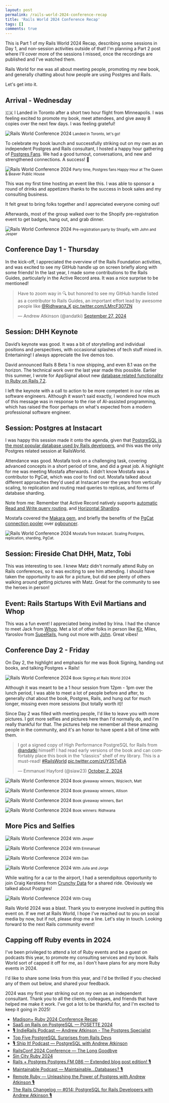 ```yaml
---
layout: post
permalink: /rails-world-2024-conference-recap
title: 'Rails World 2024 Conference Recap'
tags: []
comments: true
---
```


This is Part 1 of my Rails World 2024 Recap, describing some sessions in Day 1, and non-session activities outside of that! I'm planning a Part 2 post where I'll cover more of the sessions I missed, once the recordings are published and I've watched them.

Rails World for me was all about meeting people, promoting my new book, and generally chatting about how people are using Postgres and Rails.

Let's get into it.

## Arrival - Wednesday

🇨🇦 I Landed in Toronto after a short two hour flight from Minneapolis. I was feeling excited to promote my book, meet attendees, and give away 8 copies over the next few days. I was feeling grateful!

![Rails World Conference 2024](/assets/images/rw2024/rw-1.jpeg)
<small>Landed in Toronto, let's go!</small>

To celebrate my book launch and successfully striking out on my own as an independent Postgres and Rails consultant,
I hosted a happy hour gathering of [Postgres Fans](https://lu.ma/0f7ly7g5). We had a good turnout, conversations, and new and strengthened connections. A success! 🙌

![Rails World Conference 2024](/assets/images/rw2024/rw-2.jpeg)
<small>Party time, Postgres fans Happy Hour at The Queen & Beaver Public House</small>

This was my first time hosting an event like this. I was able to sponsor a round of drinks and appetizers thanks to the success in book sales and my consulting business.

It felt great to bring folks together and I appreciated everyone coming out!

Afterwards, most of the group walked over to the Shopify pre-registration event to get badges, hang out, and grab dinner.

![Rails World Conference 2024](/assets/images/rw2024/rw-7.jpeg)
<small>Pre-registration party by Shopify, with John and Jesper</small>

## Conference Day 1 - Thursday

In the kick-off, I appreciated the overview of the Rails Foundation activities, and was excited to see my GitHub handle up on screen briefly along with some friends! In the last year, I made some contributions to the Rails Guides, particularly in the Active Record area. It was a nice surprise to be mentioned!

<blockquote class="twitter-tweet"><p lang="en" dir="ltr">Have to zoom way in 🔍 but honored to see my GitHub handle listed as a contributor to Rails Guides, an important effort lead by awesome people like <a href="https://twitter.com/Ridhwana_K?ref_src=twsrc%5Etfw">@Ridhwana_K</a> <a href="https://t.co/LMrcF307ZN">pic.twitter.com/LMrcF307ZN</a></p>&mdash; Andrew Atkinson (@andatki) <a href="https://twitter.com/andatki/status/1839632502723326236?ref_src=twsrc%5Etfw">September 27, 2024</a></blockquote> <script async src="https://platform.twitter.com/widgets.js" charset="utf-8"></script>

## Session: DHH Keynote

David’s keynote was good. It was a bit of storytelling and individual positions and perspectives, with occasional splashes of tech stuff mixed in. Entertaining! I always appreciate the live demos too.

David announced Rails 8 Beta 1 is now shipping, and even 8.1 was on the horizon. The technical work over the last year made this possible. Earlier this summer, I wrote for AppSignal about new [database related functionality in Ruby on Rails 7.2](https://blog.appsignal.com/2024/07/24/whats-coming-in-ruby-on-rails-7-2-database-features-in-active-record.html?utm_source=blogpost&utm_medium=twitter&utm_campaign=2024-07-24).

I left the keynote with a call to action to be more competent in our roles as software engineers. Although it wasn’t said exactly, I wondered how much of this message was in response to the rise of AI-assisted programming, which has raised the floor perhaps on what's expected from a modern professional software engineer.

## Session: Postgres at Instacart

I was happy this session made it onto the agenda, given that [PostgreSQL is the most popular database used by Rails developers](https://railsdeveloper.com/survey/2024/#databases), and this was the only Postgres related session at RailsWorld.

Attendance was good. Mostafa took on a challenging task, covering advanced concepts in a short period of time, and did a great job. A highlight for me was meeting Mostafa afterwards. I didn’t know Mostafa was a contributor to PgCat, which was cool to find out. Mostafa talked about different approaches they'd used at Instacart over the years from vertically scaling, to replication and routing read queries to replicas, and forms of database sharding.

Note from me: Remember that Active Record natively supports [automatic Read and Write query routing](https://guides.rubyonrails.org/active_record_multiple_databases.html#activating-automatic-shard-switching), and [Horizontal Sharding](https://guides.rubyonrails.org/active_record_multiple_databases.html#horizontal-sharding).

Mostafa covered the [Makara gem](https://github.com/instacart/makara), and briefly the benefits of the [PgCat connection pooler](https://github.com/postgresml/pgcat) over [pgbouncer](https://www.pgbouncer.org).

![Rails World Conference 2024](/assets/images/rw2024/rw-3.jpeg)
<small>Mostafa from Instacart. Scaling Postgres, replication, sharding, PgCat.</small>

## Session: Fireside Chat DHH, Matz, Tobi

This was interesting to see. I knew Matz didn't normally attend Ruby on Rails conferences, so it was exciting to see him attending. I should have taken the opportunity to ask for a picture, but did see plenty of others walking around getting pictures with Matz. Great for the community to see the heroes in person!


## Event: Rails Startups With Evil Martians and Whop

This was a fun event! I appreciated being invited by Irina. I had the chance to meet Jack from [Whop](https://whop.com). Met a lot of other folks in person like [Kir](https://kirshatrov.com), Miles, Yaroslov from [SupeRails](https://superails.com), hung out more with [John](https://www.johnnunemaker.com). Great vibes!

## Conference Day 2 - Friday

On Day 2, the highlight and emphasis for me was Book Signing, handing out books, and talking Postgres + Rails!

![Rails World Conference 2024](/assets/images/rw2024/rw-14.jpeg)
<small>Book Signing at Rails World 2024</small>

Although it was meant to be a 1 hour session from 12pm - 1pm over the lunch period, I was able to meet a lot of people before and after, to generally chat about the book, Postgres, Rails, and hung out for much longer, missing even more sessions (but totally worth it)!

Since Day 2 was filled with meeting people, I'd like to leave you with more pictures. I got more selfies and pictures here than I'd normally do, and I'm really thankful for that. The pictures help me remember all these amazing people in the community, and it's an honor to have spent a bit of time with them.

<blockquote class="twitter-tweet"><p lang="en" dir="ltr">I got a signed copy of High Performance PostgreSQL for Rails from <a href="https://twitter.com/andatki?ref_src=twsrc%5Etfw">@andatki</a> himself! I had read early versions of the book and can comfortably place this book in the “classics” shelf of my library. This is a must-read! <a href="https://twitter.com/hashtag/RailsWorld?src=hash&amp;ref_src=twsrc%5Etfw">#RailsWorld</a> <a href="https://t.co/zUY35TvEiA">pic.twitter.com/zUY35TvEiA</a></p>&mdash; Emmanuel Hayford (@siaw23) <a href="https://twitter.com/siaw23/status/1841488680759804329?ref_src=twsrc%5Etfw">October 2, 2024</a></blockquote> <script async src="https://platform.twitter.com/widgets.js" charset="utf-8"></script>

![Rails World Conference 2024](/assets/images/rw2024/rw-4.jpeg)
<small>Book giveaway winners, Wojciech, Matt</small>

![Rails World Conference 2024](/assets/images/rw2024/rw-5.jpeg)
<small>Book giveaway winners, Allison</small>

![Rails World Conference 2024](/assets/images/rw2024/rw-6.jpeg)
<small>Book giveaway winners, Bart</small>

![Rails World Conference 2024](/assets/images/rw2024/rw-8.jpeg)
<small>Book winners: Ridhwana</small>

## More Pics and Selfies

![Rails World Conference 2024](/assets/images/rw2024/rw-9.jpeg)
<small>With Jesper</small>

![Rails World Conference 2024](/assets/images/rw2024/rw-10.jpeg)
<small>With Emmanuel</small>

![Rails World Conference 2024](/assets/images/rw2024/rw-11.jpeg)
<small>With Dan</small>

![Rails World Conference 2024](/assets/images/rw2024/rw-12.jpeg)
<small>With Julia and Jorge</small>

While waiting for a car to the airport, I had a serendipitous opportunity to join Craig Kerstiens from [Crunchy Data](https://www.crunchydata.com) for a shared ride. Obviously we talked about Postgres!

![Rails World Conference 2024](/assets/images/rw2024/rw-13.jpeg)
<small>With Craig</small>

Rails World 2024 was a blast. Thank you to everyone involved in putting this event on. If we met at Rails World, I hope I've reached out to you on social media by now, but if not, please drop me a line. Let's stay in touch. Looking forward to the next Rails community event!

## Capping off Ruby events in 2024

I've been privileged to attend a lot of Ruby events and be a guest on podcasts this year, to promote my consulting services and my book. Rails World sort of capped it off for me, as I don't have plans for any more Ruby events in 2024.

I'd like to share some links from this year, and I'd be thrilled if you checked any of them out below, and shared your feedback.

2024 was my first year striking out on my own as an independent consultant. Thank you to all the clients, colleagues, and friends that have helped me make it work. I've got a lot to be thankful for, and I'm excited to keep it going in 2025!

- [Madison+ Ruby 2024 Conference Recap](/blog/2024/08/13/madison-plus-ruby-conference-recap)
- [SaaS on Rails on PostgreSQL — POSETTE 2024](/blog/2024/07/13/SaaS-on-Rails-on-PostgreSQL-POSETTE-2024-andrew-atkinson)
- [🎙️ IndieRails Podcast — Andrew Atkinson - The Postgres Specialist](/blog/2024/06/10/indierails-podcast-andrew-atkinson-postgres)
- [Top Five PostgreSQL Surprises from Rails Devs](/blog/2024/05/28/top-5-postgresql-surprises-from-rails-developers)
- [🎙️ Ship It! Podcast — PostgreSQL with Andrew Atkinson](/blog/2024/05/21/shipit-podcast-changelog-andrew-atkinson)
- [RailsConf 2024 Conference — The Long Goodbye](/blog/2024/05/17/railsconf-conference-2024-detroit)
- [Sin City Ruby 2024](/blog/2024/03/25/sin-city-ruby-2024)
- [Rails + Postgres Postgres.FM 086 — Extended blog post edition! 🎙️](/blog/2024/03/07/postgresfm-podcast-rails-plus-postgres)
- [Maintainable Podcast — Maintainable…Databases? 🎙️](/blog/2024/02/19/maintainable-podcast-robby-russell-andrew-atkinson-maintainable-databases)
- [Remote Ruby — Unleashing the Power of Postgres with Andrew Atkinson 🎙️](/blog/2024/01/05/Remote-Ruby-unleashing-power-postgresql-andrew-atkinson)
- [The Rails Changelog — #014: PostgreSQL for Rails Developers with Andrew Atkinson 🎙️](/blog/2024/01/05/Rails-Changelog-Podcast-014-PostgreSQL-Rails-andrew-atkinson)
